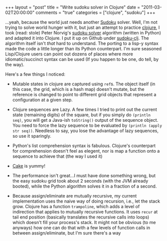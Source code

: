 +++
layout = "post"
title = "Write sudoku solver in Clojure"
date = "2011-03-02T20:00:00"
comments = "true"
categories = ["clojure", "sudoku"]
+++

...yeah, because the world just needs another [Sudoku](http://en.wikipedia.org/wiki/Sudoku) solver. Well, I'm not trying to solve world hunger with it, but just an attempt to practice [clojure](http://clojure.org), I took (read: stole) Peter Norvig's [sudoku solver](http://norvig.com/sudoku.html) algorithm (written in Python) and adapted it into Clojure. I put it up on Github under [sudoku-clj](https://github.com/kevinjqiu/sudoku-clj). The algorithm itself isn't *that* hard to understand. The porting to a lisp-y syntax made the code a little longer than its Python counterpart. I'm sure seasoned Lisp/Clojure users can point out dozens of places where more idiomatic/succinct syntax can be used (If you happen to be one, do tell, by the way).

Here's a few things I noticed:

* Mutable states in clojure are captured using `ref`s. The object itself (in this case, the grid, which is a hash map) doesn't mutate, but the reference is changed to point to different grid objects that represent a configuration at a given step.

* Clojure sequences are Lazy. A few times I tried to print out the current state (remaining digits) of the square, but if you simply do `(println seq)`, you will get a Java-ish `toString()` output of the sequence object. You need to force the lazy sequence to be evaluated by `(println (apply str seq))`. Needless to say, you lose the advantage of lazy sequences, so use it sparingly.

* Python's list comprehension syntax is fabulous. Clojure's counterpart for comprehension doesn't feel as elegent, nor is map a function onto a sequence to achieve that (the way I used it)

* [Cake](/2011/02/11/cake-the-yummy-clojure-build-system/) is yummy!

* The performance isn't great...I must have done something wrong, but the easy sudoku grid took about 2 seconds (with the JVM already booted), while the Python algorithm solves it in a fraction of a second.

* Because assign/eliminate are mutually recursive, my current implementation uses the naive way of doing recursion, i.e., let the stack grow. Clojure has a function `trampoline`, which adds a level of indirection that applies to mutually recursive functions. It uses `recur` at tail end position (basically translates the recursive calls into loops) which doesn't fill your process's stack. It might not be obvious (to me anyways) how one can do that with a few levels of function calls in between assign/eliminate, but I'm sure there's a way
